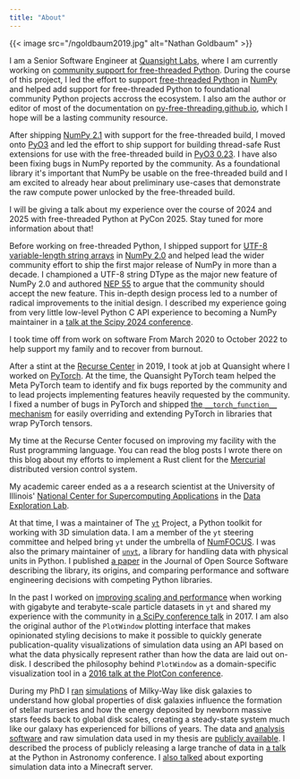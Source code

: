 ```yaml
---
title: "About"
---
```


{{< image
src="/ngoldbaum2019.jpg"
alt="Nathan Goldbaum" >}}

I am a Senior Software Engineer at [Quansight Labs](), where I am currently working on
[community support for free-threaded
Python](https://py-free-threading.github.io). During the course of this project,
I led the effort to support [free-threaded
Python](https://docs.python.org/3/whatsnew/3.13.html#whatsnew313-free-threaded-cpython)
in [NumPy](https://numpy.org/) and helped add support for free-threaded Python to
foundational community Python projects accross the ecosystem. I also am the
author or editor of most of the documentation on
[py-free-threading.github.io](https://py-free-threading.github.io), which I hope
will be a lasting community resource.

After shipping [NumPy
2.1](https://numpy.org/devdocs/release/2.1.0-notes.html) with support for the
free-threaded build, I moved onto [PyO3](https://pyo3.rs) and led the effort to
ship support for building thread-safe Rust extensions for use with the
free-threaded build in [PyO3
0.23](https://github.com/PyO3/pyo3/releases/tag/v0.23.0). I have also been
fixing bugs in NumPy reported by the community. As a foundational library it's
important that NumPy be usable on the free-threaded build and I am excited to
already hear about preliminary use-cases that demonstrate the raw compute power
unlocked by the free-threaded build.

I will be giving a talk about my experience over the course of 2024 and 2025
with free-threaded Python at PyCon 2025. Stay tuned for more information about that!

Before working on free-threaded Python, I shipped support for [UTF-8
variable-length string
arrays](https://numpy.org/devdocs/user/basics.strings.html#variable-width-strings)
in [NumPy 2.0](https://numpy.org/devdocs/release/2.0.0-notes.html) and helped
lead the wider community effort to ship the first major release of NumPy in more
than a decade. I championed a UTF-8 string DType as the major new feature of
NumPy 2.0 and authored [NEP
55](https://numpy.org/neps/nep-0055-string_dtype.html) to argue that the
community should accept the new feature. This in-depth design process led to a
number of radical improvements to the initial design. I described my experience
going from very little low-level Python C API experience to becoming a NumPy
maintainer in a [talk at the Scipy 2024 conference](https://www.youtube.com/watch?v=cUhP0OCSWsk).

I took time off from work on software From March 2020 to October 2022 to help
support my family and to recover from burnout.

After a stint at the [Recurse Center](https://recurse.com) in 2019, I took at
job at Quansight where I worked on [PyTorch](https://pytorch.org). At the time,
the Quansight PyTorch team helped the Meta PyTorch team to identify and fix bugs
reported by the community and to lead projects implementing features heavily
requested by the community. I fixed a number of bugs in PyTorch and shipped [the
`__torch_function__`
mechanism](https://pytorch.org/docs/stable/notes/extending.html#extending-torch-python-api)
for easily overriding and extending PyTorch in libraries that wrap PyTorch
tensors.

My time at the Recurse Center focused on improving my facility with the Rust
programming language. You can read the blog posts I wrote there on this blog
about my efforts to implement a Rust client for the
[Mercurial](https://www.mercurial-scm.org) distributed version control system.

My academic career ended as a a research scientist at the University of
Illinois' [National Center for Supercomputing
Applications](http://www.ncsa.illinois.edu/) in the [Data Exploration
Lab](https://data-exp-lab.github.io/).

At that time, I was a maintainer of The [`yt`](https://yt-project.org) Project,
a Python toolkit for working with 3D simulation data. I am a member of the `yt`
steering committee and helped bring `yt` under the umbrella of
[NumFOCUS](https://numfocus.org/project/yt). I was also the primary maintainer
of [`unyt`](https://github.com/yt-project/unyt/), a library for handling data
with physical units in Python. I published [a
paper](https://joss.theoj.org/papers/dbc27acb614dd33eb02b029ef20e7fe7) in the
Journal of Open Source Software describing the library, its origins, and
comparing performance and software engineering decisions with competing Python
libraries.

In the past I worked on [improving scaling and performance](https://ytep.readthedocs.io/en/master/YTEPs/YTEP-0032.html) when working with
gigabyte and terabyte-scale particle datasets in
`yt` and shared my
experience with the community in [a SciPy conference
talk](https://www.youtube.com/watch?v=pkZgQIGac6I) in 2017. I am also the
original author of the `PlotWindow` plotting interface that makes opinionated
styling decisions to make it possible to quickly generate publication-quality
visualizations of simulation data using an API based on what the data physically
represent rather than how the data are laid out on-disk. I described the
philosophy behind `PlotWindow` as a domain-specific visualization tool in a
[2016 talk at the PlotCon
conference](https://www.youtube.com/watch?v=Fd4TDoyQffw).

During my PhD I
[ran](https://ui.adsabs.harvard.edu/abs/2015ApJ...814..131G/abstract)
[simulations](https://ui.adsabs.harvard.edu/abs/2016ApJ...827...28G/abstract) of
Milky-Way like disk galaxies to understand how global properties of disk
galaxies influence the formation of stellar nurseries and how the energy
deposited by newborn massive stars feeds back to global disk scales, creating a
steady-state system much like our galaxy has experienced for billions of
years. The data and [analysis
software](https://bitbucket.org/ngoldbaum/galaxy_analysis/src/default/) and raw
simulation data used in my thesis are [publicly
available](https://girder.hub.yt/#collection/573647d3dd9119000164acf0). I
described the process of publicly releasing a large tranche of data in [a
talk](https://www.youtube.com/watch?v=zb0HBu3IhbU) at the Python in Astronomy
conference. I [also talked](https://youtu.be/nzr2vMQqiug?t=358) about exporting
simulation data into a Minecraft server.
